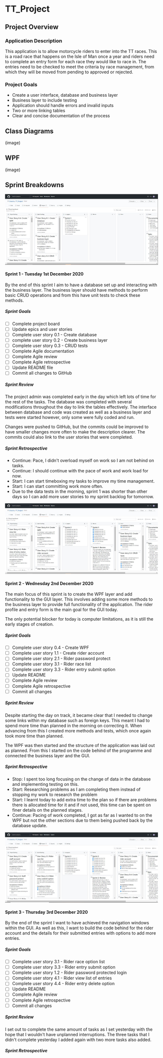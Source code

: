 # TT_Project

## Project Overview

### Application Description

This application is to allow motorcycle riders to enter into the TT races. This is a road race that happens on the Isle of Man once a year and riders need to complete an entry form for each race they would like to race in.
The entries need to be checked to meet the criteria by race management, from which they will be moved from pending to approved or rejected.

### Project Goals

* Create a user interface, database and business layer
* Business layer to include testing
* Application should handle errors and invalid inputs
* Two or more linking tables
* Clear and concise documentation of the process



## Class Diagrams

(image)

## WPF

(image)

## Sprint Breakdowns

![First_ProjectBoard.JPG](https://github.com/Breesha/TT_Project/blob/main/Images/First_ProjectBoard.JPG)

#### Sprint 1 - Tuesday 1st December 2020

By the end of this sprint I aim to have a database set up and interacting with the business  layer. The business layer should have methods to perform basic CRUD operations and from this have unit tests to check these methods.

##### Sprint Goals

* [ ] Complete project board
* [ ] Update epics and user stories
* [ ] Complete user story 0.1 - Create database
* [ ] complete user story 0.2 - Create business layer
* [ ] Complete user story 0.3 - CRUD tests
* [ ] Complete Agile documentation
* [ ] Complete Agile review
* [ ] Complete Agile retrospective
* [ ] Update README file
* [ ] Commit all changes to GitHub

##### Sprint Review

The project admin was completed early in the day which left lots of time for the rest of the tasks. The database was completed with several modifications throughout the day to link the tables effectively. The interface between database and code was created as well as a business layer and tests were started however, only some were fully coded and run.

Changes were pushed to GitHub, but the commits could be improved to have smaller changes more often to make the description clearer. The commits could also link to the user stories that were completed.

##### Sprint Retrospective

* Continue: Pace, I didn't overload myself on work so I am not behind on tasks.
* Continue: I should continue with the pace of work and work load for now.
* Start: I can start timeboxing my tasks to improve my time management.
* Start: I can start committing work more often.
* Due to the data tests in the morning, sprint 1 was shorter than other days so I can add more user stories to my sprint backlog for tomorrow.

![Sprint2_Start.JPG](https://github.com/Breesha/TT_Project/blob/main/Images/Sprint2_Start.JPG)

#### Sprint 2 - Wednesday 2nd December 2020

The main focus of this sprint is to create the WPF layer and add functionality to the GUI layer. This involves adding some more methods to the business layer to provide full functionality of the application. The rider profile and entry form is the main goal for the GUI today.

The only potential blocker for today is computer limitations, as it is still the early stages of creation.

##### Sprint Goals

* [ ] Complete user story 0.4 - Create WPF
* [ ] Complete user story 1.1 - Create rider account
* [ ] Complete user story 2.1 - Rider password protect
* [ ] Complete user story 3.1 - Rider race list
* [ ] Complete user story 3.3 - Rider entry submit option
* [ ] Update README
* [ ] Complete Agile review
* [ ] Complete Agile retrospective
* [ ] Commit all changes

##### Sprint Review

Despite starting the day on track, it became clear that I needed to change some links within my database such as foreign keys. This meant I had to spend more time than planned in the morning on correcting it. When advancing from this I created more methods and tests, which once again took more time than planned.

The WPF was then started and the structure of the application was laid out as planned. From this I started on the code behind of the programme and connected the business layer and the GUI.

##### Sprint Retrospective

* Stop: I spent too long focusing on the change of data in the database and implementing testing on this.
* Start: Researching problems as I am completing them instead of stopping my work to research the problem
* Start: I learnt today to add extra time to the plan so if there are problems there is allocated time for it and if not used, this time can be spent on finer details on the planned stages.
* Continue: Pacing of work completed, I got as far as I wanted to on the WPF but not the other sections due to them being pushed back by the database update.

![Sprint3_Start.JPG](https://github.com/Breesha/TT_Project/blob/main/Images/Sprint3_Start.JPG)

#### Sprint 3 - Thursday 3rd December 2020

By the end of the sprint I want to have achieved the navigation windows within the GUI. As well as this, I want to build the code behind for the rider account and the details for their submitted entries with options to add more entries.

##### Sprint Goals

* [ ] Complete user story 3.1 - Rider race option list
* [ ] Complete user story 3.3 - Rider entry submit option
* [ ] Complete user story 1.2 - Rider password protected login
* [ ] Complete user story 4.1 - Rider view list of entries
* [ ] Complete user story 4.4 -  Rider entry delete option
* [ ] Update README
* [ ] Complete Agile review
* [ ] Complete Agile retrospective
* [ ] Commit all changes

##### Sprint Review

I set out to complete the same amount of tasks as I set yesterday with the hope that I wouldn't have unplanned interruptions. The three tasks that I didn't complete yesterday I added again with two more tasks also added.

##### Sprint Retrospective



